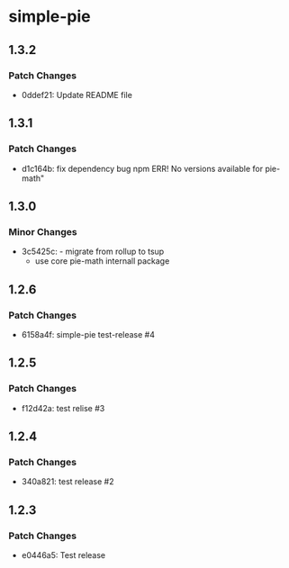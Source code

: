# simple-pie

## 1.3.2

### Patch Changes

- 0ddef21: Update README file

## 1.3.1

### Patch Changes

- d1c164b: fix dependency bug npm ERR! No versions available for pie-math"

## 1.3.0

### Minor Changes

- 3c5425c: - migrate from rollup to tsup
  - use core pie-math internall package

## 1.2.6

### Patch Changes

- 6158a4f: simple-pie test-release #4

## 1.2.5

### Patch Changes

- f12d42a: test relise #3

## 1.2.4

### Patch Changes

- 340a821: test release #2

## 1.2.3

### Patch Changes

- e0446a5: Test release
